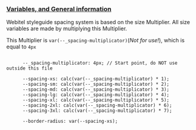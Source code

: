 ### [Variables, and General information](#general)

Webitel styleguide spacing system is based on the size Multiplier.
All size variables are made by multiplying this Multiplier.

This Multiplier is <code>var(--_spacing-multiplicator)</code>(*Not for use!*), 
which is equal to <code>4px</code>

<pre class="language-css"><code>
      --_spacing-multiplicator: 4px; // Start point, do NOT use outside this file

      --spacing-xs: calc(var(--_spacing-multiplicator) * 1);
      --spacing-sm: calc(var(--_spacing-multiplicator) * 2);
      --spacing-md: calc(var(--_spacing-multiplicator) * 3);
      --spacing-lg: calc(var(--_spacing-multiplicator) * 4);
      --spacing-xl: calc(var(--_spacing-multiplicator) * 5);
      --spacing-2xl: calc(var(--_spacing-multiplicator) * 6);
      --spacing-3xl: calc(var(--_spacing-multiplicator) * 7);

      --border-radius: var(--spacing-xs);
</code></pre>

